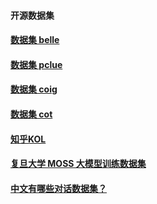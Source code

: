 #### 开源数据集
#### [数据集 belle](https://huggingface.co/BelleGroup)
#### [数据集 pclue](https://github.com/CLUEbenchmark/pCLUE)
#### [数据集 coig](https://huggingface.co/datasets/BAAI/COIG)
#### [数据集 cot](https://github.com/PhoebusSi/Alpaca-CoT/blob/main/CN_README.md)
#### [知乎KOL](https://huggingface.co/datasets/wangrui6/Zhihu-KOL)
#### [复旦大学 MOSS 大模型训练数据集](https://aistudio.baidu.com/datasetdetail/237098)
#### [中文有哪些对话数据集？](https://www.zhihu.com/question/273625918/answer/2988303343?utm_id=0)
